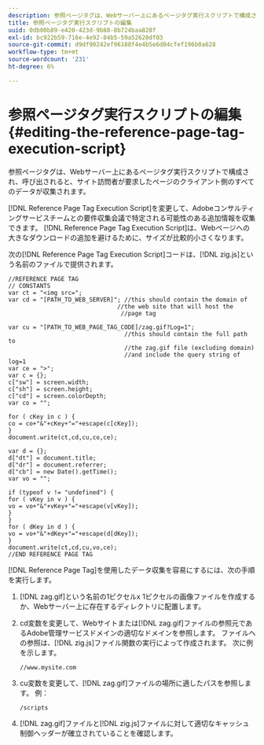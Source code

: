 ```yaml
---
description: 参照ページタグは、Webサーバー上にあるページタグ実行スクリプトで構成され、呼び出されると、サイト訪問者が要求したページのクライアント側のすべてのデータが収集されます。
title: 参照ページタグ実行スクリプトの編集
uuid: 0db00b89-e420-423d-9b88-8b724baa828f
exl-id: bc922b59-716e-4e92-84b5-59a52620df03
source-git-commit: d9df90242ef96188f4e4b5e6d04cfef196b0a628
workflow-type: tm+mt
source-wordcount: '231'
ht-degree: 6%

---
```


# 参照ページタグ実行スクリプトの編集{#editing-the-reference-page-tag-execution-script}

参照ページタグは、Webサーバー上にあるページタグ実行スクリプトで構成され、呼び出されると、サイト訪問者が要求したページのクライアント側のすべてのデータが収集されます。

[!DNL Reference Page Tag Execution Script]を変更して、Adobeコンサルティングサービスチームとの要件収集会議で特定される可能性のある追加情報を収集できます。 [!DNL Reference Page Tag Execution Script]は、Webページへの大きなダウンロードの追加を避けるために、サイズが比較的小さくなります。

次の[!DNL Reference Page Tag Execution Script]コードは、[!DNL zig.js]という名前のファイルで提供されます。

```
//REFERENCE PAGE TAG 
// CONSTANTS 
var ct = "<img src="; 
var cd = "[PATH_TO_WEB_SERVER]"; //this should contain the domain of 
                               //the web site that will host the 
                                //page tag 
 
var cu = "[PATH_TO_WEB_PAGE_TAG_CODE]/zag.gif?Log=1";  
                                 //this should contain the full path to 
                                 //the zag.gif file (excluding domain) 
                                 //and include the query string of log=1 
var ce = ">"; 
var c = {}; 
c["sw"] = screen.width; 
c["sh"] = screen.height; 
c["cd"] = screen.colorDepth; 
var co = ""; 
 
for ( cKey in c ) { 
co = co+"&"+cKey+"="+escape(c[cKey]); 
} 
document.write(ct,cd,cu,co,ce); 
 
var d = {}; 
d["dt"] = document.title; 
d["dr"] = document.referrer; 
d["cb"] = new Date().getTime(); 
var vo = ""; 
 
if (typeof v != "undefined") { 
for ( vKey in v ) { 
vo = vo+"&"+vKey+"="+escape(v[vKey]); 
} 
} 
for ( dKey in d ) { 
vo = vo+"&"+dKey+"="+escape(d[dKey]); 
} 
document.write(ct,cd,cu,vo,ce); 
//END REFERENCE PAGE TAG 
```

[!DNL Reference Page Tag]を使用したデータ収集を容易にするには、次の手順を実行します。

1. [!DNL zag.gif]という名前の1ピクセルx 1ピクセルの画像ファイルを作成するか、Webサーバー上に存在するディレクトリに配置します。
1. cd変数を変更して、Webサイトまたは[!DNL zag.gif]ファイルの参照元であるAdobe管理サービスドメインの適切なドメインを参照します。 ファイルへの参照は、[!DNL zig.js]ファイル関数の実行によって作成されます。 次に例を示します。

   ```
   //www.mysite.com
   ```

1. cu変数を変更して、[!DNL zag.gif]ファイルの場所に適したパスを参照します。 例：

   ```
   /scripts
   ```

1. [!DNL zag.gif]ファイルと[!DNL zig.js]ファイルに対して適切なキャッシュ制御ヘッダーが確立されていることを確認します。
